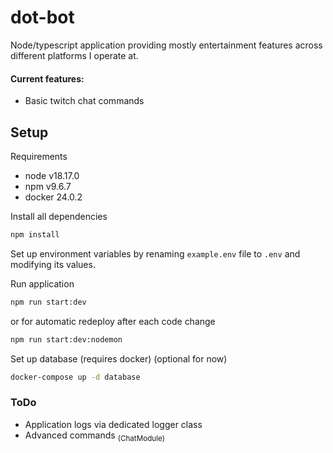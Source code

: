 # dot-bot

Node/typescript application providing mostly entertainment features across different platforms I operate at.

#### Current features:
 - Basic twitch chat commands

## Setup

Requirements
- node v18.17.0
- npm v9.6.7
- docker 24.0.2

Install all dependencies

```bash
npm install
```

Set up environment variables by renaming `example.env` file to `.env` and modifying its values.

Run application
```bash
npm run start:dev
```
or for automatic redeploy after each code change 
```bash
npm run start:dev:nodemon
```

Set up database (requires docker) (optional for now)
```bash
docker-compose up -d database
```

### ToDo
- Application logs via dedicated logger class
- Advanced commands <sub>(ChatModule)</sub>
